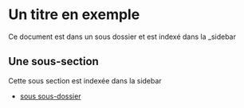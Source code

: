 # Un titre en exemple

Ce document est dans un sous dossier et est indexé dans la _sidebar

## Une sous-section

Cette sous section est indexée dans la sidebar

<!-- start-replace-subnav -->
* [sous sous-dossier](/10_example/20_sous-exemple/)

<!-- end-replace-subnav -->